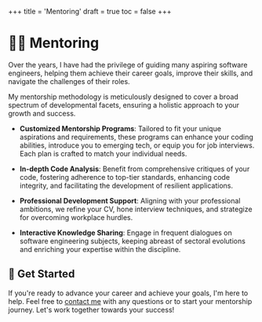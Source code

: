 +++
title = 'Mentoring'
draft = true
toc = false
+++

# 💪🏻 Mentoring

Over the years, I have had the privilege of guiding many aspiring software engineers,
helping them achieve their career goals, improve their skills, and navigate the challenges
of their roles.

My mentorship methodology is meticulously designed to cover a broad spectrum of developmental facets,
ensuring a holistic approach to your growth and success.

- **Customized Mentorship Programs**: Tailored to fit your unique aspirations and requirements,
    these programs can enhance your coding abilities, introduce you to emerging tech, or equip you
    for job interviews. Each plan is crafted to match your individual needs.

- **In-depth Code Analysis**: Benefit from comprehensive critiques of your code, fostering adherence
    to top-tier standards, enhancing code integrity, and facilitating the development of resilient
    applications.

- **Professional Development Support**: Aligning with your professional ambitions, we refine your CV,
    hone interview techniques, and strategize for overcoming workplace hurdles.

- **Interactive Knowledge Sharing**: Engage in frequent dialogues on software engineering subjects,
    keeping abreast of sectoral evolutions and enriching your expertise within the discipline.

## 🚀 Get Started

If you're ready to advance your career and achieve your goals, I'm here to help.
Feel free to [contact me](contact.md) with any questions or to start your mentorship journey.
Let's work together towards your success!
